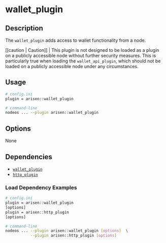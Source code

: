 # wallet_plugin

## Description

The `wallet_plugin` adds access to wallet functionality from a node.

[[caution | Caution]]
| This plugin is not designed to be loaded as a plugin on a publicly accessible node without further security measures. This is particularly true when loading the `wallet_api_plugin`, which should not be loaded on a publicly accessible node under any circumstances.

## Usage

```sh
# config.ini
plugin = arisen::wallet_plugin

# command-line
nodeos ... --plugin arisen::wallet_plugin
```

## Options

None

## Dependencies

* [`wallet_plugin`](../wallet_plugin/index.md)
* [`http_plugin`](../http_plugin/index.md)

### Load Dependency Examples

```sh
# config.ini
plugin = arisen::wallet_plugin
[options]
plugin = arisen::http_plugin
[options]

# command-line
nodeos ... --plugin arisen::wallet_plugin [options]  \
           --plugin arisen::http_plugin [options]
```
